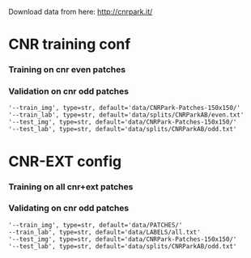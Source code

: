 Download data from here: http://cnrpark.it/

# CNR training conf
### Training on cnr even patches 
### Validation on cnr odd patches

```
'--train_img', type=str, default='data/CNRPark-Patches-150x150/'
'--train_lab', type=str, default='data/splits/CNRParkAB/even.txt'
'--test_img', type=str, default='data/CNRPark-Patches-150x150/'
'--test_lab', type=str, default='data/splits/CNRParkAB/odd.txt'
```


# CNR-EXT config
### Training on all cnr+ext patches 
### Validating on cnr odd patches

```
'--train_img', type=str, default='data/PATCHES/'
--train_lab', type=str, default='data/LABELS/all.txt'
'--test_img', type=str, default='data/CNRPark-Patches-150x150/'
'--test_lab', type=str, default='data/splits/CNRParkAB/odd.txt'
```
